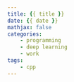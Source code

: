 ```yaml
---
title: {{ title }}
date: {{ date }}
mathjax: false
categories:
    - programming
    - deep learning
    - work
tags:
    - cpp
---
```

